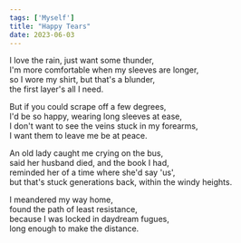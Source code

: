 ```yaml
---
tags: ['Myself']
title: "Happy Tears"
date: 2023-06-03
---
```


I love the rain, just want some thunder,  
I'm more comfortable when my sleeves are longer,  
so I wore my shirt, but that's a blunder,  
the first layer's all I need.

But if you could scrape off a few degrees,  
I'd be so happy, wearing long sleeves at ease,  
I don't want to see the veins stuck in my forearms,  
I want them to leave me be at peace.

An old lady caught me crying on the bus,  
said her husband died, and the book I had,  
reminded her of a time where she'd say 'us',  
but that's stuck generations back, within the windy heights.

I meandered my way home,  
found the path of least resistance,  
because I was locked in daydream fugues,  
long enough to make the distance.
